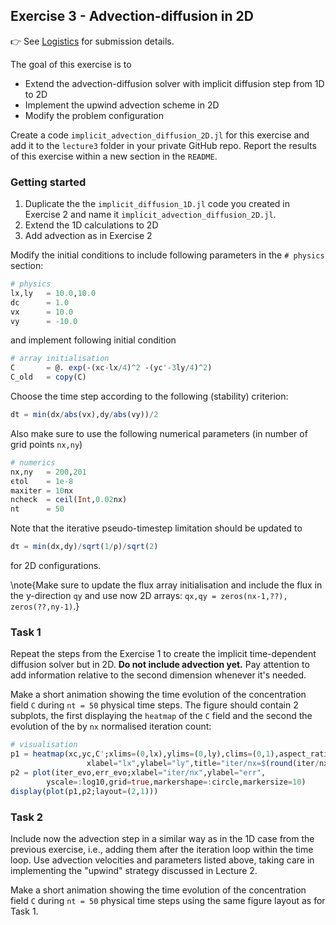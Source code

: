 <!--This file was generated, do not modify it.-->
## Exercise 3 - **Advection-diffusion in 2D**

👉 See [Logistics](/logistics/#submission) for submission details.

The goal of this exercise is to
- Extend the advection-diffusion solver with implicit diffusion step from 1D to 2D
- Implement the upwind advection scheme in 2D
- Modify the problem configuration

Create a code `implicit_advection_diffusion_2D.jl` for this exercise and add it to the `lecture3` folder in your private GitHub repo. Report the results of this exercise within a new section in the `README`.

### Getting started

1. Duplicate the the `implicit_diffusion_1D.jl` code you created in Exercise 2 and name it `implicit_advection_diffusion_2D.jl`.
2. Extend the 1D calculations to 2D
3. Add advection as in Exercise 2

Modify the initial conditions to include following parameters in the `# physics` section:
```julia
# physics
lx,ly   = 10.0,10.0
dc      = 1.0
vx      = 10.0
vy      = -10.0
```
and implement following initial condition
```julia
# array initialisation
C       = @. exp(-(xc-lx/4)^2 -(yc'-3ly/4)^2)
C_old   = copy(C)
```

Choose the time step according to the following (stability) criterion:

```julia
dt = min(dx/abs(vx),dy/abs(vy))/2
```

Also make sure to use the following numerical parameters (in number of grid points `nx,ny`)
```julia
# numerics
nx,ny   = 200,201
ϵtol    = 1e-8
maxiter = 10nx
ncheck  = ceil(Int,0.02nx)
nt      = 50

```

Note that the iterative pseudo-timestep limitation should be updated to
```julia
dτ = min(dx,dy)/sqrt(1/ρ)/sqrt(2)
```
for 2D configurations.

\note{Make sure to update the flux array initialisation and include the flux in the y-direction `qy` and use now 2D arrays: `qx,qy = zeros(nx-1,??), zeros(??,ny-1)`.}

### Task 1
Repeat the steps from the Exercise 1 to create the implicit time-dependent diffusion solver but in 2D. **Do not include advection yet.** Pay attention to add information relative to the second dimension whenever it's needed.


Make a short animation showing the time evolution of the concentration field `C` during `nt = 50` physical time steps. The figure should contain 2 subplots, the first displaying the `heatmap` of the `C` field and the second the evolution of the by `nx` normalised iteration count:

```julia
# visualisation
p1 = heatmap(xc,yc,C';xlims=(0,lx),ylims=(0,ly),clims=(0,1),aspect_ratio=1,
                 xlabel="lx",ylabel="ly",title="iter/nx=$(round(iter/nx,sigdigits=3))")
p2 = plot(iter_evo,err_evo;xlabel="iter/nx",ylabel="err",
        yscale=:log10,grid=true,markershape=:circle,markersize=10)
display(plot(p1,p2;layout=(2,1)))
```

### Task 2
Include now the advection step in a similar way as in the 1D case from the previous exercise, i.e., adding them after the iteration loop within the time loop. Use advection velocities and parameters listed above, taking care in implementing the "upwind" strategy discussed in Lecture 2.

Make a short animation showing the time evolution of the concentration field `C` during `nt = 50` physical time steps using the same figure layout as for Task 1.

